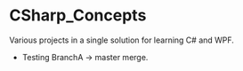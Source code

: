 # CSharp_Concepts
Various projects in a single solution for learning C# and WPF.

- Testing BranchA -> master merge.
